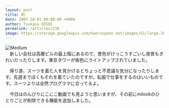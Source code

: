 ```yaml
---
layout: post
title: 初
date: 2007-10-01 00:00:00 +0900
author: Tsukasa OISHI
permalink: /articles/236
image: https://storage.googleapis.com/kaeruspoon.net/images/51/large.JPG?1300874620
---
```



![Medium](https://storage.googleapis.com/kaeruspoon.net/images/51/medium.JPG?1300874620)  
　新しい会社は高層ビルの最上階にあるので、景色がけっこうすごいし夜景もきれいだったりします。東京タワーが紫色にライトアップされていました。  

　帰り道、スーツを着た人を見かけるとちょっと不思議な気分になったりします。先週までぼくもそれを着ていたのですが。私服で仕事をするのはいいものです。スーツよりは全然プログラマに合ってるよ。  

　今日はのんびりにこにこ動画でも見ようと思いますが、その前にmilookのひとりごとが削除できる機能を追加しました。  

